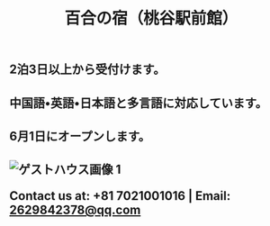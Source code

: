 
<body>
    <header>
        <h1>百合の宿（桃谷駅前館）</h1>
    </header>
<h2>2泊3日以上から受付けます。<h2>
<h2>中国語•英語•日本語と多言語に対応しています。<h2>
<h2>6月1日にオープンします。<h2>

<img src="[https://i.imgur.com/eheeEGx.jpeg]" alt="ゲストハウス画像 1">

Contact us at: +81 7021001016  | Email: 2629842378@qq.com
